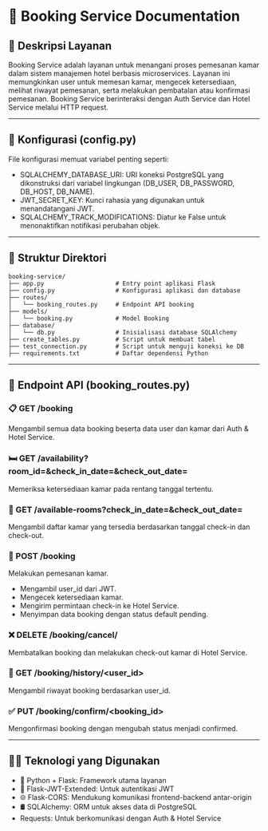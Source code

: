 # 🔐 Booking Service Documentation

## 📄 Deskripsi Layanan

Booking Service adalah layanan untuk menangani proses pemesanan kamar dalam sistem manajemen hotel berbasis microservices. Layanan ini memungkinkan user untuk memesan kamar, mengecek ketersediaan, melihat riwayat pemesanan, serta melakukan pembatalan atau konfirmasi pemesanan. Booking Service berinteraksi dengan Auth Service dan Hotel Service melalui HTTP request.

----

## 🧾 Konfigurasi (config.py)

File konfigurasi memuat variabel penting seperti:

- SQLALCHEMY_DATABASE_URI: URI koneksi PostgreSQL yang dikonstruksi dari variabel lingkungan (DB_USER, DB_PASSWORD, DB_HOST, DB_NAME).
- JWT_SECRET_KEY: Kunci rahasia yang digunakan untuk menandatangani JWT.
- SQLALCHEMY_TRACK_MODIFICATIONS: Diatur ke False untuk menonaktifkan notifikasi perubahan objek.

----

## 📁 Struktur Direktori
```
booking-service/
├── app.py                    # Entry point aplikasi Flask
├── config.py                 # Konfigurasi aplikasi dan database
├── routes/
│   └── booking_routes.py     # Endpoint API booking
├── models/
│   └── booking.py            # Model Booking
├── database/
│   └── db.py                 # Inisialisasi database SQLAlchemy
├── create_tables.py          # Script untuk membuat tabel
├── test_connection.py        # Script untuk menguji koneksi ke DB
├── requirements.txt          # Daftar dependensi Python
```

----

## 🚀 Endpoint API (booking_routes.py)

### 📋 GET /booking

Mengambil semua data booking beserta data user dan kamar dari Auth & Hotel Service.

### 🛏️ GET /availability?room_id=&check_in_date=&check_out_date=

Memeriksa ketersediaan kamar pada rentang tanggal tertentu.

### 🧾 GET /available-rooms?check_in_date=&check_out_date=

Mengambil daftar kamar yang tersedia berdasarkan tanggal check-in dan check-out.

### 📝 POST /booking

Melakukan pemesanan kamar.
- Mengambil user_id dari JWT.
- Mengecek ketersediaan kamar.
- Mengirim permintaan check-in ke Hotel Service.
- Menyimpan data booking dengan status default pending.

### ❌ DELETE /booking/cancel/

Membatalkan booking dan melakukan check-out kamar di Hotel Service.

### 📖 GET /booking/history/<user_id>

Mengambil riwayat booking berdasarkan user_id.

### ✅ PUT /booking/confirm/<booking_id>

Mengonfirmasi booking dengan mengubah status menjadi confirmed.

----

## 🧑‍💻 Teknologi yang Digunakan

- 🐍 Python + Flask: Framework utama layanan
- 🔐 Flask-JWT-Extended: Untuk autentikasi JWT
- 🌐 Flask-CORS: Mendukung komunikasi frontend-backend antar-origin
- 🛢️ SQLAlchemy: ORM untuk akses data di PostgreSQL
- Requests: Untuk berkomunikasi dengan Auth & Hotel Service
